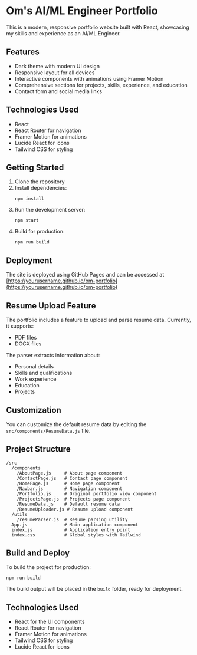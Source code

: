 # Om's AI/ML Engineer Portfolio

This is a modern, responsive portfolio website built with React, showcasing my skills and experience as an AI/ML Engineer.

## Features

- Dark theme with modern UI design
- Responsive layout for all devices
- Interactive components with animations using Framer Motion
- Comprehensive sections for projects, skills, experience, and education
- Contact form and social media links

## Technologies Used

- React
- React Router for navigation
- Framer Motion for animations
- Lucide React for icons
- Tailwind CSS for styling

## Getting Started

1. Clone the repository
2. Install dependencies:
   ```
   npm install
   ```
3. Run the development server:
   ```
   npm start
   ```
4. Build for production:
   ```
   npm run build
   ```

## Deployment

The site is deployed using GitHub Pages and can be accessed at [https://yourusername.github.io/om-portfolio](https://yourusername.github.io/om-portfolio)

## Resume Upload Feature

The portfolio includes a feature to upload and parse resume data. Currently, it supports:

- PDF files
- DOCX files

The parser extracts information about:
- Personal details
- Skills and qualifications
- Work experience
- Education
- Projects

## Customization

You can customize the default resume data by editing the `src/components/ResumeData.js` file.

## Project Structure

```
/src
  /components
    /AboutPage.js     # About page component
    /ContactPage.js   # Contact page component 
    /HomePage.js      # Home page component
    /Navbar.js        # Navigation component
    /Portfolio.js     # Original portfolio view component
    /ProjectsPage.js  # Projects page component
    /ResumeData.js    # Default resume data
    /ResumeUploader.js # Resume upload component
  /utils
    /resumeParser.js  # Resume parsing utility
  App.js              # Main application component
  index.js            # Application entry point
  index.css           # Global styles with Tailwind
```

## Build and Deploy

To build the project for production:

```
npm run build
```

The build output will be placed in the `build` folder, ready for deployment.

## Technologies Used

- React for the UI components
- React Router for navigation
- Framer Motion for animations
- Tailwind CSS for styling
- Lucide React for icons 